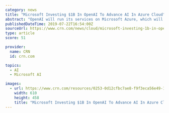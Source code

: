```yaml
---
category: news
title: "Microsoft Investing $1B In OpenAI To Advance AI In Azure Cloud"
abstract: "OpenAI will run its services on Microsoft Azure, which will be its preferred partner for ... “Creating AGI that can solve problems broader than the currently narrow problem spaces of machine learning and very specific models will enable pushing the ..."
publishedDateTime: 2019-07-22T16:54:00Z
sourceUrl: https://www.crn.com/news/cloud/microsoft-investing-1b-in-openai-to-advance-ai-in-azure-cloud
type: article
score: 51

provider:
  name: CRN
  id: crn.com

topics:
  - AI
  - Microsoft AI

images:
  - url: https://www.crn.com/resources/0253-0d12cfbc7ae8-f9f3eca56e49-1000/ai-artificial-intelligence-mind.jpg
    width: 610
    height: 458
    title: "Microsoft Investing $1B In OpenAI To Advance AI In Azure Cloud"
---
```

